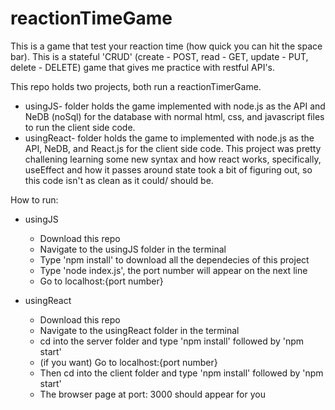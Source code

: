 # reactionTimeGame
This is a game that test your reaction time (how quick you can hit the space bar). This is a stateful 'CRUD' (create - POST, read - GET, update - PUT, delete - DELETE) game that gives me practice with restful API's.

This repo holds two projects, both run a reactionTimerGame. 
- usingJS- folder holds the game implemented with node.js as the API and NeDB (noSql) for the database with normal html, css, and javascript files to run the client side code.
- usingReact- folder holds the game to implemented with node.js as the API, NeDB, and React.js for the client side code. This project was pretty challening learning some new syntax and how react works, specifically, useEffect and how it passes around state took a bit of figuring out, so this code isn't as clean as it could/ should be.

How to run:
  - usingJS
    - Download this repo
    - Navigate to the usingJS folder in the terminal
    - Type 'npm install' to download all the dependecies of this project
    - Type 'node index.js', the port number will appear on the next line
    - Go to localhost:{port number}

  - usingReact
    - Download this repo
    - Navigate to the usingReact folder in the terminal
    - cd into the server folder and type 'npm install' followed by 'npm start'
    - (if you want) Go to localhost:{port number}
    - Then cd into the client folder and type 'npm install' followed by 'npm start'
    - The browser page at port: 3000 should appear for you
